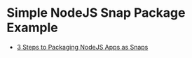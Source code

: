 # Simple NodeJS Snap Package Example

- [3 Steps to Packaging NodeJS Apps as Snaps](https://alperenbayramoglu2.medium.com/3-steps-to-packaging-nodejs-apps-as-snaps-17dfa6a59fbb)
